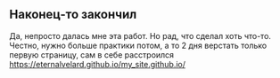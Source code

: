## Наконец-то закончил
Да, непросто далась мне эта работ. Но рад, что сделал хоть что-то.
Честно, нужно больше практики потом, а то 2 дня верстать только первую страницу, сам в себе расстроился
https://eternalvelard.github.io/my_site.github.io/